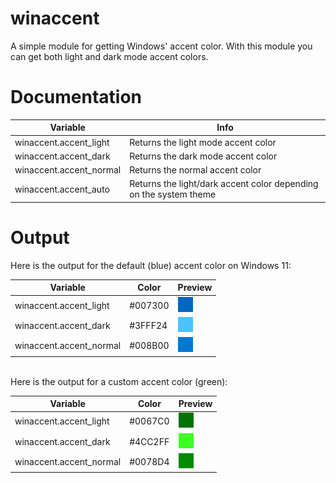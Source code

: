 # winaccent
A simple module for getting Windows' accent color. With this module you can get both light and dark mode accent colors.

# Documentation

| Variable | Info |
|----------|------|
| winaccent.accent_light | Returns the light mode accent color
| winaccent.accent_dark | Returns the dark mode accent color
| winaccent.accent_normal | Returns the normal accent color
| winaccent.accent_auto | Returns the light/dark accent color depending on the system theme

# Output
Here is the output for the default (blue) accent color on Windows 11:

| Variable | Color | Preview |
|----------|-------|-------|
| winaccent.accent_light | #007300 | <img src="https://github.com/Valer100/winaccent/blob/main/assets/colors/accent_light.png?raw=true"> |
| winaccent.accent_dark | #3FFF24 | <img src="https://github.com/Valer100/winaccent/blob/main/assets/colors/accent_dark.png?raw=true"> |
| winaccent.accent_normal | #008B00 | <img src="https://github.com/Valer100/winaccent/blob/main/assets/colors/accent_normal.png?raw=true"> |

<br>
Here is the output for a custom accent color (green):

| Variable | Color | Preview |
|----------|-------|-------|
| winaccent.accent_light | #0067C0 | <img src="https://github.com/Valer100/winaccent/blob/main/assets/colors/accent_light_green.png?raw=true"> |
| winaccent.accent_dark | #4CC2FF | <img src="https://github.com/Valer100/winaccent/blob/main/assets/colors/accent_dark_green.png?raw=true"> |
| winaccent.accent_normal | #0078D4 | <img src="https://github.com/Valer100/winaccent/blob/main/assets/colors/accent_normal_green.png?raw=true"> |
